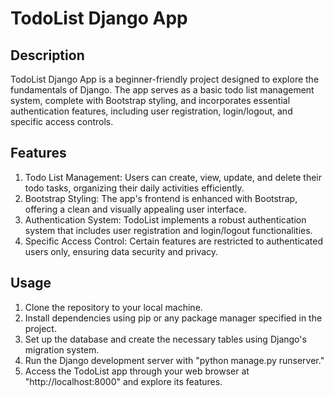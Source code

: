 # TodoList Django App

## Description
TodoList Django App is a beginner-friendly project designed to explore the fundamentals of Django. The app serves as a basic todo list management system, complete with Bootstrap styling, and incorporates essential authentication features, including user registration, login/logout, and specific access controls.

## Features
1. Todo List Management: Users can create, view, update, and delete their todo tasks, organizing their daily activities efficiently.
2. Bootstrap Styling: The app's frontend is enhanced with Bootstrap, offering a clean and visually appealing user interface.
3. Authentication System: TodoList implements a robust authentication system that includes user registration and login/logout functionalities.
4. Specific Access Control: Certain features are restricted to authenticated users only, ensuring data security and privacy.

## Usage
1. Clone the repository to your local machine.
2. Install dependencies using pip or any package manager specified in the project.
3. Set up the database and create the necessary tables using Django's migration system.
4. Run the Django development server with "python manage.py runserver."
5. Access the TodoList app through your web browser at "http://localhost:8000" and explore its features.
